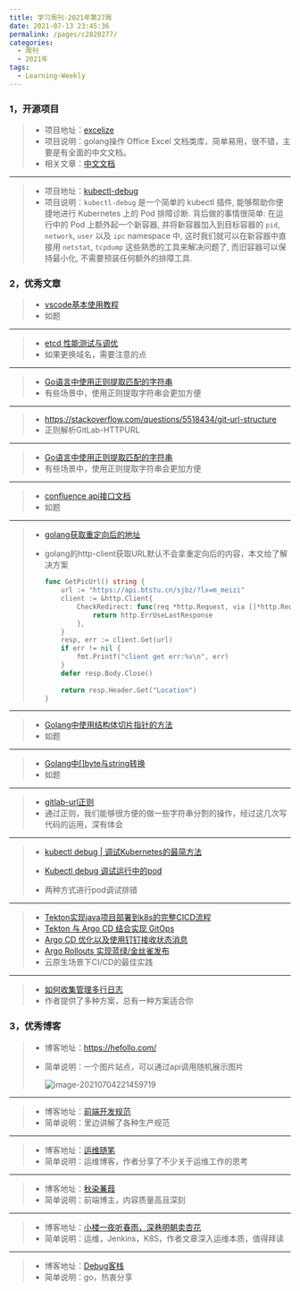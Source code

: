 ```yaml
---
title: 学习周刊-2021年第27周
date: 2021-07-13 23:45:36
permalink: /pages/c2820277/
categories:
  - 周刊
  - 2021年
tags:
  - Learning-Weekly
---
```


### **1，开源项目**

> - 项目地址：[excelize](https://github.com/360EntSecGroup-Skylar/excelize)
> - 项目说明：golang操作 Office Excel 文档类库，简单易用，很不错，主要是有全面的中文文档。
> - 相关文章：[中文文档](https://xuri.me/excelize/zh-hans/)

---

> * 项目地址：[kubectl-debug](https://github.com/aylei/kubectl-debug)
> * 项目说明：`kubectl-debug` 是一个简单的 kubectl 插件, 能够帮助你便捷地进行 Kubernetes 上的 Pod 排障诊断. 背后做的事情很简单: 在运行中的 Pod 上额外起一个新容器, 并将新容器加入到目标容器的 `pid`, `network`, `user` 以及 `ipc` namespace 中, 这时我们就可以在新容器中直接用 `netstat`, `tcpdump` 这些熟悉的工具来解决问题了, 而旧容器可以保持最小化, 不需要预装任何额外的排障工具.

### **2，优秀文章**

> - [vscode基本使用教程](https://www.xiebruce.top/1719.html)
>- 如题

----

>  - [etcd 性能测试与调优](https://mp.weixin.qq.com/s/W7GzRMtVS6YWHP89bLUDpA)
>  - 如果更换域名，需要注意的点

----

>  - [Go语言中使用正则提取匹配的字符串](https://www.flysnow.org/2018/02/09/go-regexp-extract-text.html)
>  - 有些场景中，使用正则提取字符串会更加方便

----

>  - https://stackoverflow.com/questions/5518434/git-url-structure
>  - 正则解析GitLab-HTTPURL

----

>  - [Go语言中使用正则提取匹配的字符串](https://www.flysnow.org/2018/02/09/go-regexp-extract-text.html)
>  - 有些场景中，使用正则提取字符串会更加方便

---

> - [confluence api接口文档](https://developer.atlassian.com/cloud/confluence/rest/api-group-content---children-and-descendants/#api-api-content-pageid-move-position-targetid-put)
> - 如题

---

> - [golang获取重定向后的地址](https://www.cnblogs.com/xiaohunshi/p/12244962.html)
>
> - golang的http-client获取URL默认不会拿重定向后的内容，本文给了解决方案
>
>   ```go
>   func GetPicUrl() string {
>   	url := "https://api.btstu.cn/sjbz/?lx=m_meizi"
>   	client := &http.Client{
>   		CheckRedirect: func(req *http.Request, via []*http.Request) error {
>   			return http.ErrUseLastResponse
>   		},
>   	}
>   	resp, err := client.Get(url)
>   	if err != nil {
>   		fmt.Printf("client get err:%v\n", err)
>   	}
>   	defer resp.Body.Close()
>           
>   	return resp.Header.Get("Location")
>   }
>   ```
>
>   

---

> -  [Golang中使用结构体切片指针的方法](https://www.perfcode.com/p/golang-struct-slice-pointer.html)
> -  如题

---

> - [Golang中[]byte与string转换](https://segmentfault.com/a/1190000037679588)
> - 如题

---

> - [gitlab-url正则](https://stackoverflow.com/questions/5518434/git-url-structure)
> - 通过正则，我们能够很方便的做一些字符串分割的操作，经过这几次写代码的运用，深有体会

---

> * [kubectl debug | 调试Kubernetes的最简方法](https://mp.weixin.qq.com/s/8uN2MySGlgxTed5vwqfFlA)
> * [Kubectl debug 调试运行中的pod](https://mp.weixin.qq.com/s/ehZKQ_WZY4_QOT6Cx5TbTA)
>
> * 两种方式进行pod调试排错

---

> * [Tekton实现java项目部署到k8s的完整CICD流程](https://cloud.tencent.com/developer/article/1815076)
> * [Tekton 与 Argo CD 结合实现 GitOps](https://mp.weixin.qq.com/s/8jCdM3w3rDpAxLuDkLHn8g)
> * [Argo CD 优化以及使用钉钉接收状态消息](https://mp.weixin.qq.com/s/D0tO2B-IQvzmZAL_v2p2bQ)
> * [Argo Rollouts 实现蓝绿/金丝雀发布](https://mp.weixin.qq.com/s/vTzrNUrG3UvAIQUfbSruow)
> * 云原生场景下CI/CD的最佳实践

---

> * [如何收集管理多行日志](https://www.qikqiak.com/post/collect-multiline-logs/)
> * 作者提供了多种方案，总有一种方案适合你

### **3，优秀博客**

> - 博客地址：https://hefollo.com/
>
> - 简单说明：一个图片站点，可以通过api调用随机展示图片
>
>   ![image-20210704221459719](https://tva3.sinaimg.cn/large/008k1Yt0gy1gsbzkozb99j31vc19c4qp.jpg)

----

> - 博客地址：[前端开发规范](https://standard.zhangling.me/)
> - 简单说明：里边讲解了各种生产规范

----

> - 博客地址：[运维随笔](https://wandouduoduo.github.io/)
> - 简单说明：运维博客，作者分享了不少关于运维工作的思考

----

> - 博客地址：[秋染蒹葭](https://zhyjor.github.io/)
> - 简单说明：前端博主，内容质量高且深刻

----

> - 博客地址：[小楼一夜听春雨，深巷明朝卖杏花](https://blog.csdn.net/qq_34556414)
> - 简单说明：运维，Jenkins，K8S，作者文章深入运维本质，值得拜读

---

> - 博客地址：[Debug客栈](https://www.debuginn.cn/)
> - 简单说明：go，热衷分享